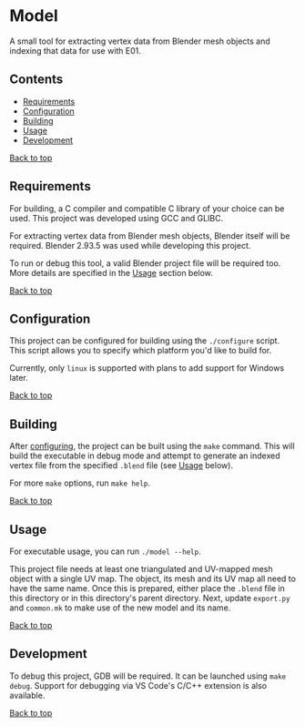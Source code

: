 # Model

A small tool for extracting vertex data from Blender mesh objects and indexing that data for use with E01.

## Contents

- [Requirements](#requirements)
- [Configuration](#configuration)
- [Building](#building)
- [Usage](#usage)
- [Development](#development)

[Back to top](#model)

## Requirements

For building, a C compiler and compatible C library of your choice can be used. This project was developed using GCC and GLIBC.

For extracting vertex data from Blender mesh objects, Blender itself will be required. Blender 2.93.5 was used while developing this project.

To run or debug this tool, a valid Blender project file will be required too. More details are specified in the [Usage](#usage) section below.

[Back to top](#model)

## Configuration

This project can be configured for building using the `./configure` script. This script allows you to specify which platform you'd like to build for.

Currently, only `linux` is supported with plans to add support for Windows later.

[Back to top](#model)

## Building

After [configuring](#configuration), the project can be built using the `make` command. This will build the executable in debug mode and attempt to generate an indexed vertex file from the specified `.blend` file (see [Usage](#usage) below).

For more `make` options, run `make help`.

[Back to top](#model)

## Usage

For executable usage, you can run `./model --help`.

This project file needs at least one triangulated and UV-mapped mesh object with a single UV map. The object, its mesh and its UV map all need to have the same name. Once this is prepared, either place the `.blend` file in this directory or in this directory's parent directory. Next, update `export.py` and `common.mk` to make use of the new model and its name.

[Back to top](#model)

## Development

To debug this project, GDB will be required. It can be launched using `make debug`. Support for debugging via VS Code's C/C++ extension is also available.

[Back to top](#model)
